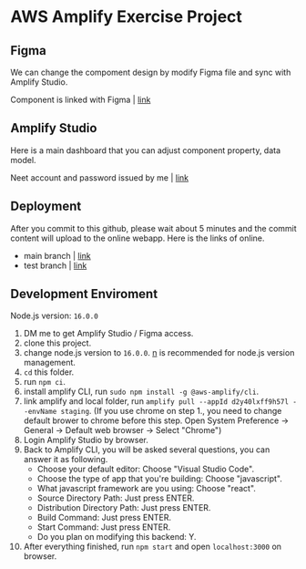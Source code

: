 # AWS Amplify Exercise Project

## Figma
We can change the compoment design by modify Figma file and sync with Amplify Studio.

Component is linked with Figma | [link](https://www.figma.com/file/Ul4qQsn8tHiIMORWCdFLMp/AWS-Amplify-UI-Kit-(Community)?node-id=861%3A3635)

## Amplify Studio
Here is a main dashboard that you can adjust component property, data model.

Neet account and password issued by me | [link](https://us-west-2.admin.amplifyapp.com/admin/login?appId=d2y40lxff9h57l&code=1eb6e1b7-230b-4554-8e35-2f7fcaffa077)


## Deployment
After you commit to this github, please wait about 5 minutes and the commit content will upload to the online webapp.
Here is the links of online.
* main branch | [link](https://main.d2y40lxff9h57l.amplifyapp.com/)
* test branch | [link](https://testing.d2y40lxff9h57l.amplifyapp.com/)

## Development Enviroment

Node.js version: `16.0.0`

1. DM me to get Amplify Studio / Figma access.
2. clone this project.
3. change node.js version to `16.0.0`. [n](https://www.npmjs.com/package/n) is recommended for node.js version management.
4. `cd` this folder.
5. run `npm ci`.
6. install amplify CLI, run `sudo npm install -g @aws-amplify/cli`.
7. link amplify and local folder, run `amplify pull --appId d2y40lxff9h57l --envName staging`. (If you use chrome on step 1., you need to change default brower to chrome before this step. Open System Preference → General → Default web browser → Select "Chrome")
8. Login Amplify Studio by browser.
9. Back to Amplify CLI, you will be asked several questions, you can answer it as following.
    * Choose your default editor: Choose "Visual Studio Code".
    * Choose the type of app that you're building: Choose "javascript".
    * What javascript framework are you using: Choose "react".
    * Source Directory Path: Just press ENTER.
    * Distribution Directory Path: Just press ENTER.
    * Build Command: Just press ENTER.
    * Start Command: Just press ENTER.
    * Do you plan on modifying this backend: Y.
10. After everything finished, run `npm start` and open `localhost:3000` on browser.







